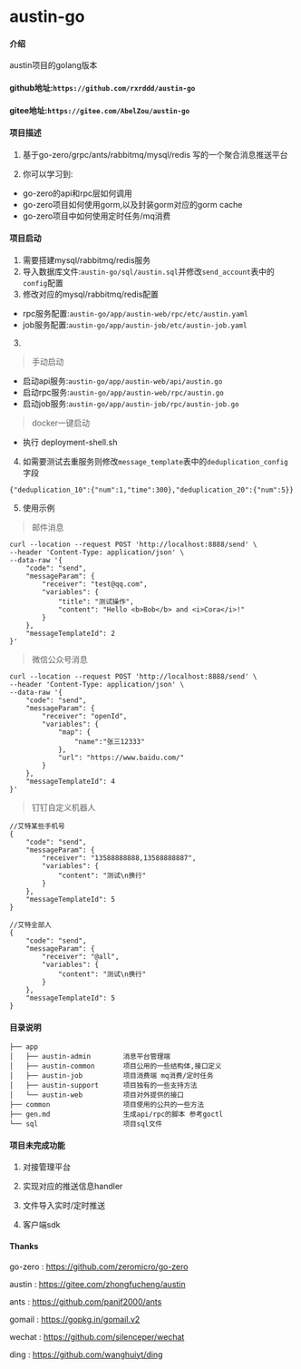 # austin-go

#### 介绍

austin项目的golang版本


#### github地址:`https://github.com/rxrddd/austin-go`
#### gitee地址:`https://gitee.com/AbelZou/austin-go`

#### 项目描述

1. 基于go-zero/grpc/ants/rabbitmq/mysql/redis 写的一个聚合消息推送平台
  
2. 你可以学习到:
  
  - go-zero的api和rpc层如何调用
  - go-zero项目如何使用gorm,以及封装gorm对应的gorm cache
  - go-zero项目中如何使用定时任务/mq消费

#### 项目启动
1. 需要搭建mysql/rabbitmq/redis服务
1. 导入数据库文件:`austin-go/sql/austin.sql`并修改`send_account`表中的`config`配置
2. 修改对应的mysql/rabbitmq/redis配置
 - rpc服务配置:`austin-go/app/austin-web/rpc/etc/austin.yaml`
 - job服务配置:`austin-go/app/austin-job/etc/austin-job.yaml`
3. 
> 手动启动
 - 启动api服务:`austin-go/app/austin-web/api/austin.go`
 - 启动rpc服务:`austin-go/app/austin-web/rpc/austin.go`
 - 启动job服务:`austin-go/app/austin-job/rpc/austin-job.go`
> docker一键启动
- 执行 deployment-shell.sh
4. 如需要测试去重服务则修改`message_template`表中的`deduplication_config`字段
```
{"deduplication_10":{"num":1,"time":300},"deduplication_20":{"num":5}}
```
5. 使用示例
> 邮件消息
```
curl --location --request POST 'http://localhost:8888/send' \
--header 'Content-Type: application/json' \
--data-raw '{
    "code": "send",
    "messageParam": {
        "receiver": "test@qq.com",
        "variables": {
            "title": "测试操作",
            "content": "Hello <b>Bob</b> and <i>Cora</i>!"
        }
    },
    "messageTemplateId": 2
}'
```

> 微信公众号消息
```
curl --location --request POST 'http://localhost:8888/send' \
--header 'Content-Type: application/json' \
--data-raw '{
    "code": "send",
    "messageParam": {
        "receiver": "openId",
        "variables": {
            "map": {
                "name":"张三12333"
            },
            "url": "https://www.baidu.com/"
        }
    },
    "messageTemplateId": 4
}'
```

> 钉钉自定义机器人
```
//艾特某些手机号
{
    "code": "send",
    "messageParam": {
        "receiver": "13588888888,13588888887", 
        "variables": {
            "content": "测试\n换行"
        }
    },
    "messageTemplateId": 5
}

//艾特全部人
{
    "code": "send",
    "messageParam": {
        "receiver": "@all", 
        "variables": {
            "content": "测试\n换行"
        }
    },
    "messageTemplateId": 5
}
```




#### 目录说明

```
├── app  
│   ├── austin-admin        消息平台管理端  
│   ├── austin-common       项目公用的一些结构体,接口定义  
│   ├── austin-job          项目消费端 mq消费/定时任务  
│   ├── austin-support      项目独有的一些支持方法  
│   └── austin-web          项目对外提供的接口  
├── common                  项目使用的公共的一些方法  
├── gen.md                  生成api/rpc的脚本 参考goctl  
└── sql                     项目sql文件  
```

#### 项目未完成功能

1. 对接管理平台
  
2. 实现对应的推送信息handler
  
3. 文件导入实时/定时推送
  
4. 客户端sdk



#### Thanks

go-zero : https://github.com/zeromicro/go-zero

austin : https://gitee.com/zhongfucheng/austin

ants : https://github.com/panjf2000/ants

gomail : https://gopkg.in/gomail.v2

wechat : https://github.com/silenceper/wechat

ding : https://github.com/wanghuiyt/ding